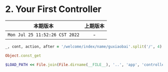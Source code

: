 # 2. Your First Controller

|本期版本| 上期版本
|:---:|:---:
`Mon Jul 25 11:52:26 CST 2022` | -

```ruby
_, cont, action, after = '/welcome/index/name/guxiaobai'.split('/', 4)
```

```ruby
Object.const_get
```

```ruby
$LOAD_PATH << File.join(File.dirname(__FILE__), '..', 'app', 'controllers')
```